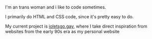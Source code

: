 I'm an trans woman and i like to code sometimes.

I primarily do HTML and CSS code, since it's pretty easy to do.

My current project is [ioletsgo.gay](https://ioletsgo.gay), where I take direct inspiration from websites from the early 90s era as my personal website
